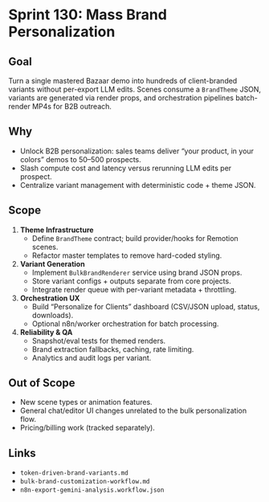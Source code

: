 # Sprint 130: Mass Brand Personalization

## Goal
Turn a single mastered Bazaar demo into hundreds of client-branded variants without per-export LLM edits. Scenes consume a `BrandTheme` JSON, variants are generated via render props, and orchestration pipelines batch-render MP4s for B2B outreach.

## Why
- Unlock B2B personalization: sales teams deliver “your product, in your colors” demos to 50–500 prospects.
- Slash compute cost and latency versus rerunning LLM edits per prospect.
- Centralize variant management with deterministic code + theme JSON.

## Scope
1. **Theme Infrastructure**
   - Define `BrandTheme` contract; build provider/hooks for Remotion scenes.
   - Refactor master templates to remove hard-coded styling.
2. **Variant Generation**
   - Implement `BulkBrandRenderer` service using brand JSON props.
   - Store variant configs + outputs separate from core projects.
   - Integrate render queue with per-variant metadata + throttling.
3. **Orchestration UX**
   - Build “Personalize for Clients” dashboard (CSV/JSON upload, status, downloads).
   - Optional n8n/worker orchestration for batch processing.
4. **Reliability & QA**
   - Snapshot/eval tests for themed renders.
   - Brand extraction fallbacks, caching, rate limiting.
   - Analytics and audit logs per variant.

## Out of Scope
- New scene types or animation features.
- General chat/editor UI changes unrelated to the bulk personalization flow.
- Pricing/billing work (tracked separately).

## Links
- `token-driven-brand-variants.md`
- `bulk-brand-customization-workflow.md`
- `n8n-export-gemini-analysis.workflow.json`
